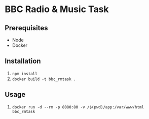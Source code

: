 # BBC Radio & Music Task

## Prerequisites

* Node
* Docker

## Installation

1. `npm install`
2. `docker build -t bbc_rmtask .`

## Usage
1. `docker run -d --rm -p 8080:80 -v /$(pwd)/app:/var/www/html bbc_rmtask`
